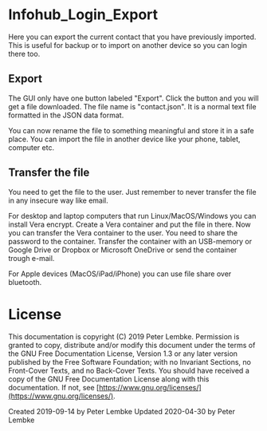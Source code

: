 # Infohub_Login_Export
Here you can export the current contact that you have previously imported.
This is useful for backup or to import on another device so you can login there too.

## Export
The GUI only have one button labeled "Export". Click the button and you will get a file downloaded.
The file name is "contact.json". It is a normal text file formatted in the JSON data format.

You can now rename the file to something meaningful and store it in a safe place.
You can import the file in another device like your phone, tablet, computer etc.

## Transfer the file
You need to get the file to the user. Just remember to never transfer the file in any insecure way like email.

For desktop and laptop computers that run Linux/MacOS/Windows you can install Vera encrypt.
Create a Vera container and put the file in there. Now you can transfer the Vera container to the user. You need to share the password to the container.
Transfer the container with an USB-memory or Google Drive or Dropbox or Microsoft OneDrive or send the container trough e-mail.
 
For Apple devices (MacOS/iPad/iPhone) you can use file share over bluetooth.

# License
This documentation is copyright (C) 2019 Peter Lembke.
Permission is granted to copy, distribute and/or modify this document under the terms of the GNU Free Documentation License, Version 1.3 or any later version published by the Free Software Foundation; with no Invariant Sections, no Front-Cover Texts, and no Back-Cover Texts.
You should have received a copy of the GNU Free Documentation License along with this documentation. If not, see [https://www.gnu.org/licenses/](https://www.gnu.org/licenses/).

Created 2019-09-14 by Peter Lembke
Updated 2020-04-30 by Peter Lembke
